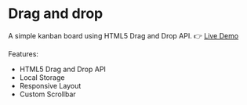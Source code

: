 # Drag and drop

A simple kanban board using HTML5 Drag and Drop API. 👉 [Live Demo](https://jinnnnn-n.github.io/just-js/drag-and-drop/)

Features:

- HTML5 Drag and Drop API
- Local Storage
- Responsive Layout
- Custom Scrollbar
